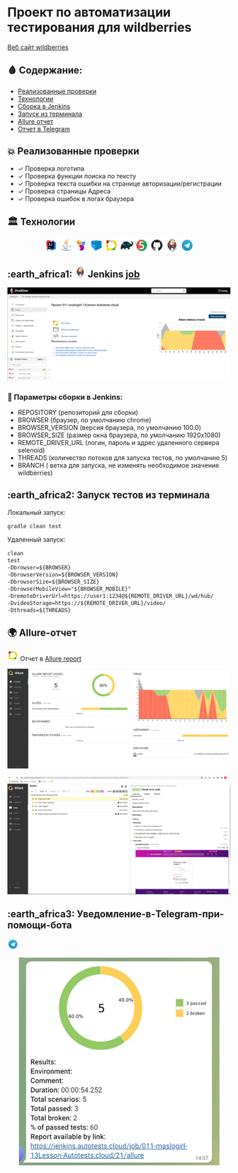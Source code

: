 # Проект по автоматизации тестирования для wildberries
<a target="_blank" href="https://www.wildberries.ru//">Веб сайт wildberries</a>

## :drop_of_blood: Содержание:

- [Реализованные проверки](#boom-Реализованные-проверки)
- [Технологии](#classical_building-Технологии)
- [Сборка в Jenkins](#earth_africa1-Jenkins-job)
- [Запуск из терминала](#earth_africa2-Запуск-тестов-из-терминала)
- [Allure отчет](#earth_africa-Allure-отчет)
- [Отчет в Telegram](#earth_africa3-Уведомление-в-Telegram-при-помощи-бота)


## :boom: Реализованные проверки

- ✓ Проверка логотипа
- ✓ Проверка функции поиска по тексту
- ✓ Проверка текста ошибки на странице авторизации/регистрации
- ✓ Проверка страницы Адреса
- ✓ Проверка ошибок в логах браузера


## :classical_building: Технологии

<p align="center">
<img width="6%" title="Idea" src="image/logo/Idea.svg">
<img width="6%" title="Java" src="image/logo/Java.svg">
<img width="6%" title="Selenide" src="image/logo/Selenide.svg">
<img width="6%" title="Selenoid" src="image/logo/Selenoid.svg">
<img width="6%" title="Allure Report" src="image/logo/Allure.svg">
<img width="6%" title="Gradle" src="image/logo/Gradle.svg">
<img width="6%" title="JUnit5" src="image/logo/Junit5.svg">
<img width="6%" title="GitHub" src="image/logo/GitHub.svg">
<img width="6%" title="Jenkins" src="image/logo/Jenkins.svg">
<img width="6%" title="Telegram" src="image/logo/Telegram.svg">
</p>


## :earth_africa1: <img src="image/logo/Jenkins.svg" width="25" height="25"  alt="Jenkins"/></a> Jenkins <a target="_blank" href="https://jenkins.autotests.cloud/job/011-maslogirl-13Lesson-Autotests.cloud//"> job </a>
<p align="center">
<a href="https://jenkins.autotests.cloud/job/011-maslogirl-13Lesson-Autotests.cloud//"><img src="image/screen/JenkinsStartPage.PNG" alt="Jenkins"/></a>
</p>


### :maple_leaf: Параметры сборки в Jenkins:

- REPOSITORY  (репозиторий для сборки)
- BROWSER (браузер, по умолчанию chrome)
- BROWSER_VERSION (версия браузера, по умолчанию 100.0)
- BROWSER_SIZE (размер окна браузера, по умолчанию 1920x1080)
- REMOTE_DRIVER_URL (логин, пароль и адрес удаленного сервера selenoid)
- THREADS (количество потоков для запуска тестов, по умолчанию 5)
- BRANCH ( ветка для запуска, не изменять необходимое значение wildberries)

## :earth_africa2: Запуск тестов из терминала

Локальный запуск:
```
gradle clean test
```

Удаленный запуск:
```
clean
test
-Dbrowser=${BROWSER}
-DbrowserVersion=${BROWSER_VERSION}
-DbrowserSize=${BROWSER_SIZE}
-DbrowserMobileView="${BROWSER_MOBILE}"
-DremoteDriverUrl=https://user1:1234@${REMOTE_DRIVER_URL}/wd/hub/
-DvideoStorage=https://${REMOTE_DRIVER_URL}/video/
-Dthreads=${THREADS}
```

## :earth_africa: Allure-отчет
<img src="image/logo/Allure.svg" width="25" height="25"  alt="Allure"/></a> Отчет в <a target="_blank" href="https://jenkins.autotests.cloud/job/011-maslogirl-13Lesson-Autotests.cloud/21/allure/#suites/501a1ec69c4cfe3daa26cdc0dc557ad7/8c682ec09d4be762/">Allure report</a>
<p align="center">
<a href="https://jenkins.autotests.cloud/job/011-maslogirl-13Lesson-Autotests.cloud/21/allure/#suites/501a1ec69c4cfe3daa26cdc0dc557ad7/8c682ec09d4be762/"><img src="image/screen/Allure1.PNG" alt="Jenkins"/></a>
</p>
<p align="center">
<a href="https://jenkins.autotests.cloud/job/011-maslogirl-13Lesson-Autotests.cloud/21/allure/#suites/501a1ec69c4cfe3daa26cdc0dc557ad7/8c682ec09d4be762/"><img src="image/screen/Allure2.PNG" alt="Jenkins"/></a>
</p>




## :earth_africa3: Уведомление-в-Telegram-при-помощи-бота
<img src="image/logo/Telegram.svg" width="25" height="25"  alt="Allure"/></a>
<p align="center">
<img src="image/screen/telegramNotification.PNG" alt="Jenkins"/></a>
</p>


